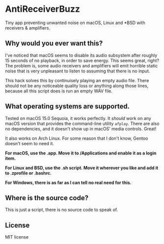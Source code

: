 # AntiReceiverBuzz

Tiny app preventing unwanted noise on macOS, Linux and \*BSD with receivers & amplifiers.

## Why would you ever want this?

I've noticed that macOS seems to disable its audio subsystem after roughly 15 seconds of no playback, in order to save energy.
This seems great, right? The problem is, some audio receivers and amplifiers will emit horrible static noise that is very
unpleasant to listen to assuming that there is no input.

This hack solves this by continuisely playing an empty audio file. There should not be any noticeable quality loss or anything along those lines, because all this script does is run an empty WAV file.

## What operating systems are supported.

Tested on macOS 15.0 Sequoia, it works perfectly. It *should* work on any macOS version that provides the command-line utility `afplay`. There are also no dependencies, and it doesn't show up in macOS' media controls. Great!

It also works on Arch Linux. For some reason that I don't know, Gentoo doesn't seem to need it.

**For macOS, use the .app. Move it to /Applications and enable it as a login item.**

**For Linux and BSD, use the .sh script. Move it wherever you like and add it to .zprofile or .bashrc.**

**For Windows, there is as far as I can tell no real need for this.**

## Where is the source code?

This is just a script, there is no source code to speak of.

## License

MIT license
